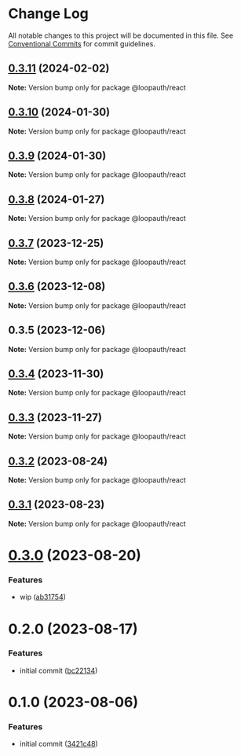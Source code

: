 # Change Log

All notable changes to this project will be documented in this file.
See [Conventional Commits](https://conventionalcommits.org) for commit guidelines.

## [0.3.11](https://github.com/betaly/loopauth-js/compare/@loopauth/react@0.3.10...@loopauth/react@0.3.11) (2024-02-02)

**Note:** Version bump only for package @loopauth/react





## [0.3.10](https://github.com/betaly/loopauth-js/compare/@loopauth/react@0.3.9...@loopauth/react@0.3.10) (2024-01-30)

**Note:** Version bump only for package @loopauth/react





## [0.3.9](https://github.com/betaly/loopauth-js/compare/@loopauth/react@0.3.8...@loopauth/react@0.3.9) (2024-01-30)

**Note:** Version bump only for package @loopauth/react





## [0.3.8](https://github.com/betaly/loopauth-js/compare/@loopauth/react@0.3.7...@loopauth/react@0.3.8) (2024-01-27)

**Note:** Version bump only for package @loopauth/react





## [0.3.7](https://github.com/betaly/loopauth-js/compare/@loopauth/react@0.3.6...@loopauth/react@0.3.7) (2023-12-25)

**Note:** Version bump only for package @loopauth/react





## [0.3.6](https://github.com/betaly/loopauth-js/compare/@loopauth/react@0.3.5...@loopauth/react@0.3.6) (2023-12-08)

**Note:** Version bump only for package @loopauth/react





## 0.3.5 (2023-12-06)

**Note:** Version bump only for package @loopauth/react





## [0.3.4](https://github.com/betaly/loopauth-js/compare/@loopauth/react@0.3.3...@loopauth/react@0.3.4) (2023-11-30)

**Note:** Version bump only for package @loopauth/react





## [0.3.3](https://github.com/betaly/loopauth-js/compare/@loopauth/react@0.3.2...@loopauth/react@0.3.3) (2023-11-27)

**Note:** Version bump only for package @loopauth/react





## [0.3.2](https://github.com/betaly/loopauth-js/compare/@loopauth/react@0.3.1...@loopauth/react@0.3.2) (2023-08-24)

**Note:** Version bump only for package @loopauth/react





## [0.3.1](https://github.com/betaly/loopauth-js/compare/@loopauth/react@0.3.0...@loopauth/react@0.3.1) (2023-08-23)

**Note:** Version bump only for package @loopauth/react





# [0.3.0](https://github.com/betaly/loopauth-js/compare/@loopauth/react@0.2.0...@loopauth/react@0.3.0) (2023-08-20)


### Features

* wip ([ab31754](https://github.com/betaly/loopauth-js/commit/ab31754ee965c6a2f7bab7299cc84bfcda3175fe))





# 0.2.0 (2023-08-17)


### Features

* initial commit ([bc22134](https://github.com/betaly/loopauth-js/commit/bc221345d4fd004234c6ebbf44f13dc6790a388f))





# 0.1.0 (2023-08-06)


### Features

* initial commit ([3421c48](https://gitr.net/betaly/loopx/commits/3421c48046c094d0f6e1e68a2fbf35b5facd6736))
